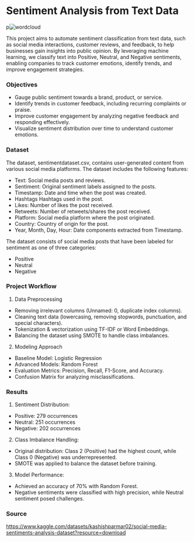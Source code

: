 # Sentiment Analysis from Text Data

p![wordcloud](https://github.com/user-attachments/assets/3841b49c-6b11-45b3-a88a-eea613e1df4c)

This project aims to automate sentiment classification from text data, such as social media interactions, customer reviews, and feedback, to help businesses gain insights into public opinion. By leveraging machine learning, we classify text into Positive, Neutral, and Negative sentiments, enabling companies to track customer emotions, identify trends, and improve engagement strategies.

### Objectives

- Gauge public sentiment towards a brand, product, or service.
- Identify trends in customer feedback, including recurring complaints or praise.
- Improve customer engagement by analyzing negative feedback and responding effectively.
- Visualize sentiment distribution over time to understand customer emotions.

### Dataset

The dataset, sentimentdataset.csv, contains user-generated content from various social media platforms. The dataset includes the following features:

- Text: Social media posts and reviews.
- Sentiment:	Original sentiment labels assigned to the posts.
- Timestamp:	Date and time when the post was created.
- Hashtags	Hashtags used in the post.
- Likes:	Number of likes the post received.
- Retweets:	Number of retweets/shares the post received.
- Platform:	Social media platform where the post originated.
- Country:	Country of origin for the post.
- Year, Month, Day, Hour:	Date components extracted from Timestamp.

The dataset consists of social media posts that have been labeled for sentiment as one of three categories:

- Positive
- Neutral
- Negative

### Project Workflow

1. Data Preprocessing
- Removing irrelevant columns (Unnamed: 0, duplicate index columns).
- Cleaning text data (lowercasing, removing stopwords, punctuation, and special characters).
- Tokenization & vectorization using TF-IDF or Word Embeddings.
- Balancing the dataset using SMOTE to handle class imbalances.

2. Modeling Approach
- Baseline Model: Logistic Regression
- Advanced Models: Random Forest
- Evaluation Metrics: Precision, Recall, F1-Score, and Accuracy.
- Confusion Matrix for analyzing misclassifications.

### Results

1. Sentiment Distribution:
- Positive: 279 occurrences
- Neutral: 251 occurrences
- Negative: 202 occurrences

2. Class Imbalance Handling:
- Original distribution: Class 2 (Positive) had the highest count, while Class 0 (Negative) was underrepresented.
- SMOTE was applied to balance the dataset before training.

3. Model Performance:
- Achieved an accuracy of 70% with Random Forest.
- Negative sentiments were classified with high precision, while Neutral sentiment posed challenges.

### Source

https://www.kaggle.com/datasets/kashishparmar02/social-media-sentiments-analysis-dataset?resource=download
